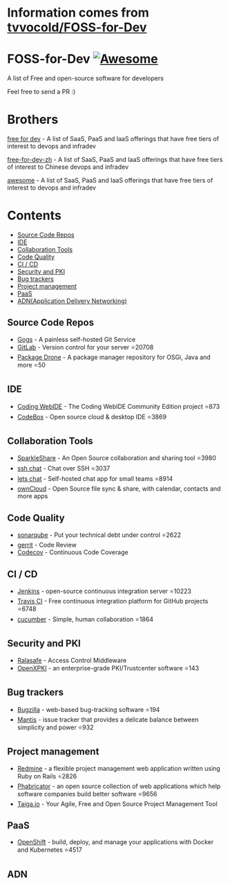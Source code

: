 # Information comes from [tvvocold/FOSS-for-Dev](https://github.com/tvvocold/FOSS-for-Dev)
# FOSS-for-Dev  [![Awesome](https://cdn.rawgit.com/sindresorhus/awesome/d7305f38d29fed78fa85652e3a63e154dd8e8829/media/badge.svg)](https://github.com/sindresorhus/awesome)
A list of Free and open-source software for developers

 
Feel free to send a PR :)
# Brothers
[free for dev](https://github.com/ripienaar/free-for-dev) - A list of SaaS, PaaS and IaaS offerings that have free tiers of interest to devops and infradev

[free-for-dev-zh](https://github.com/qinghuaiorg/free-for-dev-zh) - A list of SaaS, PaaS and IaaS offerings that have free tiers of interest to Chinese devops and infradev

[awesome](https://github.com/sindresorhus/awesome) - A list of SaaS, PaaS and IaaS offerings that have free tiers of interest to devops and infradev


# Contents
   * [Source Code Repos](#source-code-repos)
   * [IDE](#ide)
   * [Collaboration Tools](#collaboration-tools)
   * [Code Quality](#code-quality)
   * [CI / CD](#ci--cd)
   * [Security and PKI](#security-and-pki)
   * [Bug trackers](#bug-trackers)
   * [Project management](#project-management)
   * [PaaS](#paas)
   * [ADN(Application Delivery Networking)](#adn)


## Source Code Repos 

 * [Gogs](https://github.com/gogits/gogs)  - A painless self-hosted Git Service 
 * [GitLab](https://github.com/gitlabhq/gitlabhq) - Version control for your server :star:20708
 * [Package Drone](https://github.com/eclipse/packagedrone) - A package manager repository for OSGi, Java and more :star:50


## IDE 

 * [Coding WebIDE](https://github.com/Coding/WebIDE) - The Coding WebIDE Community Edition project :star:873
 * [CodeBox](https://github.com/CodeboxIDE/codebox) - Open source cloud & desktop IDE :star:3869


## Collaboration Tools

 * [SparkleShare](https://github.com/hbons/SparkleShare) - An Open Source collaboration and sharing tool :star:3980
 * [ssh chat](https://github.com/shazow/ssh-chat) - Chat over SSH  :star:3037
 * [lets chat](https://github.com/sdelements/lets-chat) - Self-hosted chat app for small teams :star:8914
 * [ownCloud](https://owncloud.org) - Open Source file sync & share, with calendar, contacts and more apps

## Code Quality

 * [sonarqube](https://github.com/SonarSource/sonarqube) - Put your technical debt under control :star:2622
 * [gerrit](https://gerrit.googlesource.com/) - Code Review
 * [Codecov](https://codecov.io/) - Continuous Code Coverage


## CI / CD

 * [Jenkins](https://github.com/jenkinsci/jenkins) - open-source continuous integration server :star:10223
 * [Travis CI](https://github.com/travis-ci/travis-ci) - Free continuous integration platform for GitHub projects :star:6748
 * [cucumber](https://github.com/cucumber/cucumber) - Simple, human collaboration  :star:1864


## Security and PKI

 * [Ralasafe](http://sourceforge.net/projects/ralasafe/) - Access Control Middleware
 * [OpenXPKI](https://github.com/openxpki/openxpki) - an enterprise-grade PKI/Trustcenter software :star:143


## Bug trackers

* [Bugzilla](https://github.com/bugzilla/bugzilla) - web-based bug-tracking software :star:194
* [Mantis](https://github.com/mantisbt/mantisbt) - issue tracker that provides a delicate balance between simplicity and power :star:932


## Project management
* [Redmine](https://github.com/redmine/redmine) - a flexible project management web application written using Ruby on Rails :star:2826
* [Phabricator](https://github.com/phacility/phabricator) - an open source collection of web applications which help software companies build better software :star:9656
* [Taiga.io](https://github.com/taigaio) - Your Agile, Free and Open Source Project Management Tool

## PaaS

 * [OpenShift](https://github.com/openshift/origin) - build, deploy, and manage your applications with Docker and Kubernetes :star:4517

## ADN 
  
 

